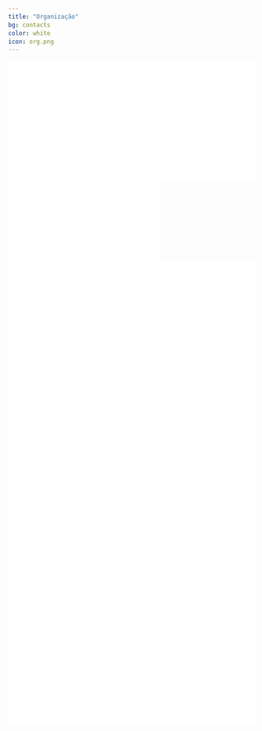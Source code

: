 ```yaml
---
title: "Organização"
bg: contacts
color: white
icon: org.png
---
```


<div class="row partners">
  <div class="col s12 partner valign">
    <a href="http://cesium.di.uminho.pt/" target="blank"><img src="img/org/cesium.png"/></a>
  </div>
  <div class="col s12 partner full-width valign">
    <a href="http://cesium.di.uminho.pt/" target="blank"><img src="img/org/aiesec.png"/></a>
  </div>
  <div class="col s12 partner full-width valign">
    <a href="http://cesium.di.uminho.pt/" target="blank"><img src="img/org/NAMecUM.png"/></a>
  </div>
  <div class="col s12 partner full-width valign">
    <a href="http://cesium.di.uminho.pt/" target="blank"><img src="img/org/NEEGIUM.png"/></a>
  </div>
  <div class="col s12 partner valign">
    <a href="http://cesium.di.uminho.pt/" target="blank"><img src="img/org/netium.png"/></a>
  </div>
  <div class="col s12 partner full-width valign">
    <a href="http://cesium.di.uminho.pt/" target="blank"><img src="img/org/polimeros.png"></a>
  </div>
</div>
